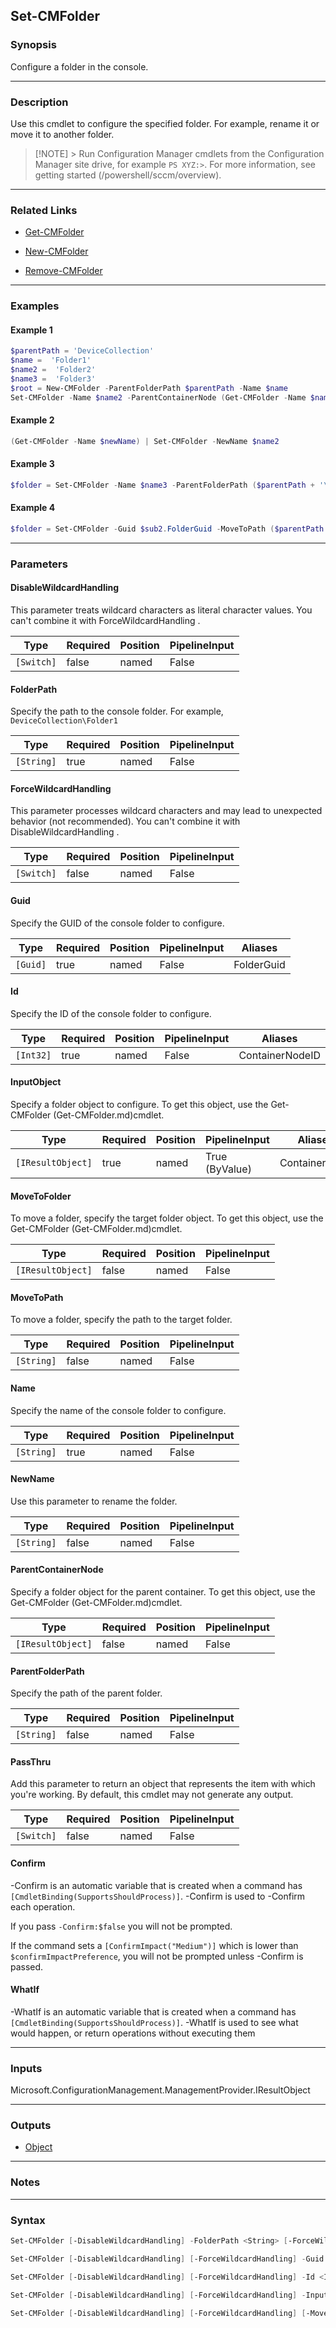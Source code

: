Set-CMFolder
------------




### Synopsis
Configure a folder in the console.



---


### Description

Use this cmdlet to configure the specified folder. For example, rename it or move it to another folder.



> [!NOTE] > Run Configuration Manager cmdlets from the Configuration Manager site drive, for example `PS XYZ:>`. For more information, see getting started (/powershell/sccm/overview).



---


### Related Links
* [Get-CMFolder](Get-CMFolder)



* [New-CMFolder](New-CMFolder)



* [Remove-CMFolder](Remove-CMFolder)





---


### Examples
#### Example 1
```PowerShell
$parentPath = 'DeviceCollection'
$name =  'Folder1'
$name2 =  'Folder2'
$name3 =  'Folder3'
$root = New-CMFolder -ParentFolderPath $parentPath -Name $name
Set-CMFolder -Name $name2 -ParentContainerNode (Get-CMFolder -Name $name) -NewName $newName
```

#### Example 2
```PowerShell
(Get-CMFolder -Name $newName) | Set-CMFolder -NewName $name2
```

#### Example 3
```PowerShell
$folder = Set-CMFolder -Name $name3 -ParentFolderPath ($parentPath + '\' + $name + '\' + $name2) -MoveToFolder $root
```

#### Example 4
```PowerShell
$folder = Set-CMFolder -Guid $sub2.FolderGuid -MoveToPath ($parentPath + '\' + $name + '\' + $name2)
```



---


### Parameters
#### **DisableWildcardHandling**

This parameter treats wildcard characters as literal character values. You can't combine it with ForceWildcardHandling .






|Type      |Required|Position|PipelineInput|
|----------|--------|--------|-------------|
|`[Switch]`|false   |named   |False        |



#### **FolderPath**

Specify the path to the console folder. For example, `DeviceCollection\Folder1`






|Type      |Required|Position|PipelineInput|
|----------|--------|--------|-------------|
|`[String]`|true    |named   |False        |



#### **ForceWildcardHandling**

This parameter processes wildcard characters and may lead to unexpected behavior (not recommended). You can't combine it with DisableWildcardHandling .






|Type      |Required|Position|PipelineInput|
|----------|--------|--------|-------------|
|`[Switch]`|false   |named   |False        |



#### **Guid**

Specify the GUID of the console folder to configure.






|Type    |Required|Position|PipelineInput|Aliases   |
|--------|--------|--------|-------------|----------|
|`[Guid]`|true    |named   |False        |FolderGuid|



#### **Id**

Specify the ID of the console folder to configure.






|Type     |Required|Position|PipelineInput|Aliases        |
|---------|--------|--------|-------------|---------------|
|`[Int32]`|true    |named   |False        |ContainerNodeID|



#### **InputObject**

Specify a folder object to configure. To get this object, use the Get-CMFolder (Get-CMFolder.md)cmdlet.






|Type             |Required|Position|PipelineInput |Aliases      |
|-----------------|--------|--------|--------------|-------------|
|`[IResultObject]`|true    |named   |True (ByValue)|ContainerNode|



#### **MoveToFolder**

To move a folder, specify the target folder object. To get this object, use the Get-CMFolder (Get-CMFolder.md)cmdlet.






|Type             |Required|Position|PipelineInput|
|-----------------|--------|--------|-------------|
|`[IResultObject]`|false   |named   |False        |



#### **MoveToPath**

To move a folder, specify the path to the target folder.






|Type      |Required|Position|PipelineInput|
|----------|--------|--------|-------------|
|`[String]`|false   |named   |False        |



#### **Name**

Specify the name of the console folder to configure.






|Type      |Required|Position|PipelineInput|
|----------|--------|--------|-------------|
|`[String]`|true    |named   |False        |



#### **NewName**

Use this parameter to rename the folder.






|Type      |Required|Position|PipelineInput|
|----------|--------|--------|-------------|
|`[String]`|false   |named   |False        |



#### **ParentContainerNode**

Specify a folder object for the parent container. To get this object, use the Get-CMFolder (Get-CMFolder.md)cmdlet.






|Type             |Required|Position|PipelineInput|
|-----------------|--------|--------|-------------|
|`[IResultObject]`|false   |named   |False        |



#### **ParentFolderPath**

Specify the path of the parent folder.






|Type      |Required|Position|PipelineInput|
|----------|--------|--------|-------------|
|`[String]`|false   |named   |False        |



#### **PassThru**

Add this parameter to return an object that represents the item with which you're working. By default, this cmdlet may not generate any output.






|Type      |Required|Position|PipelineInput|
|----------|--------|--------|-------------|
|`[Switch]`|false   |named   |False        |



#### **Confirm**
-Confirm is an automatic variable that is created when a command has ```[CmdletBinding(SupportsShouldProcess)]```.
-Confirm is used to -Confirm each operation.

If you pass ```-Confirm:$false``` you will not be prompted.


If the command sets a ```[ConfirmImpact("Medium")]``` which is lower than ```$confirmImpactPreference```, you will not be prompted unless -Confirm is passed.

#### **WhatIf**
-WhatIf is an automatic variable that is created when a command has ```[CmdletBinding(SupportsShouldProcess)]```.
-WhatIf is used to see what would happen, or return operations without executing them


---


### Inputs
Microsoft.ConfigurationManagement.ManagementProvider.IResultObject





---


### Outputs
* [Object](https://learn.microsoft.com/en-us/dotnet/api/System.Object)






---


### Notes




---


### Syntax
```PowerShell
Set-CMFolder [-DisableWildcardHandling] -FolderPath <String> [-ForceWildcardHandling] [-MoveToFolder <IResultObject>] [-MoveToPath <String>] [-NewName <String>] [-PassThru] [-Confirm] [-WhatIf] [<CommonParameters>]
```
```PowerShell
Set-CMFolder [-DisableWildcardHandling] [-ForceWildcardHandling] -Guid <Guid> [-MoveToFolder <IResultObject>] [-MoveToPath <String>] [-NewName <String>] [-PassThru] [-Confirm] [-WhatIf] [<CommonParameters>]
```
```PowerShell
Set-CMFolder [-DisableWildcardHandling] [-ForceWildcardHandling] -Id <Int32> [-MoveToFolder <IResultObject>] [-MoveToPath <String>] [-NewName <String>] [-PassThru] [-Confirm] [-WhatIf] [<CommonParameters>]
```
```PowerShell
Set-CMFolder [-DisableWildcardHandling] [-ForceWildcardHandling] -InputObject <IResultObject> [-MoveToFolder <IResultObject>] [-MoveToPath <String>] [-NewName <String>] [-PassThru] [-Confirm] [-WhatIf] [<CommonParameters>]
```
```PowerShell
Set-CMFolder [-DisableWildcardHandling] [-ForceWildcardHandling] [-MoveToFolder <IResultObject>] [-MoveToPath <String>] -Name <String> [-NewName <String>] [-ParentContainerNode <IResultObject>] [-ParentFolderPath <String>] [-PassThru] [-Confirm] [-WhatIf] [<CommonParameters>]
```
